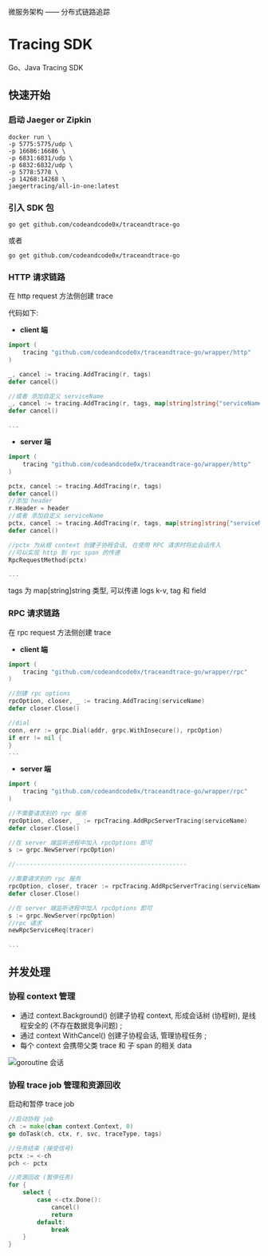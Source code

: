 微服务架构 —— 分布式链路追踪

# Tracing SDK

Go、Java Tracing SDK


## 快速开始

### 启动 Jaeger or Zipkin

```shell
docker run \
-p 5775:5775/udp \
-p 16686:16686 \
-p 6831:6831/udp \
-p 6832:6832/udp \
-p 5778:5778 \
-p 14268:14268 \
jaegertracing/all-in-one:latest
```

### 引入 SDK 包

```shell
go get github.com/codeandcode0x/traceandtrace-go
```
或者

```shell
go get github.com/codeandcode0x/traceandtrace-go
```

### HTTP 请求链路
在 http request 方法侧创建 trace

代码如下:
- **client 端**

```go
import (
    tracing "github.com/codeandcode0x/traceandtrace-go/wrapper/http"
)

_, cancel := tracing.AddTracing(r, tags)
defer cancel()

//或者 添加自定义 serviceName 
_, cancel := tracing.AddTracing(r, tags, map[string]string{"serviceName":"your svc name", "traceType":"Jaeger or Zipkin"})
defer cancel()

...
```

- **server 端**

```go
import (
    tracing "github.com/codeandcode0x/traceandtrace-go/wrapper/http"
)

pctx, cancel := tracing.AddTracing(r, tags)
defer cancel()
//添加 header
r.Header = header
//或者 添加自定义 serviceName
pctx, cancel := tracing.AddTracing(r, tags, map[string]string{"serviceName":"your svc name", "traceType":"Jaeger or Zipkin"})
defer cancel()

//pctx 为从根 context 创建子协程会话, 在使用 RPC 请求时将此会话传入
//可以实现 http 到 rpc span 的传递 
RpcRequestMethod(pctx)

...
```
tags 为 map[string]string 类型, 可以传递 logs k-v, tag 和 field 


### RPC 请求链路
在 rpc request 方法侧创建 trace

- **client 端**

```go
import (
    tracing "github.com/codeandcode0x/traceandtrace-go/wrapper/rpc"
)

//创建 rpc options
rpcOption, closer, _ := tracing.AddTracing(serviceName)
defer closer.Close()

//dial
conn, err := grpc.Dial(addr, grpc.WithInsecure(), rpcOption)
if err != nil {
}
...
```
- **server 端**

```go
import (
    tracing "github.com/codeandcode0x/traceandtrace-go/wrapper/rpc"
)

//不需要请求别的 rpc 服务
rpcOption, closer, _ := rpcTracing.AddRpcServerTracing(serviceName)
defer closer.Close()

//在 server 端监听进程中加入 rpcOptions 即可
s := grpc.NewServer(rpcOption)

//------------------------------------------------

//需要请求别的 rpc 服务
rpcOption, closer, tracer := rpcTracing.AddRpcServerTracing(serviceName)
defer closer.Close()

//在 server 端监听进程中加入 rpcOptions 即可
s := grpc.NewServer(rpcOption)
//rpc 请求
newRpcServiceReq(tracer)

...
```

## 并发处理
### 协程 context 管理

- 通过 context.Background() 创建子协程 context, 形成会话树 (协程树), 是线程安全的 (不存在数据竞争问题) ;
- 通过 context WithCancel() 创建子协程会话, 管理协程任务 ;
- 每个 context 会携带父类 trace 和 子 span 的相关 data

![goroutine 会话](https://images2018.cnblogs.com/blog/1048291/201806/1048291-20180629074859717-1555813847.png)

### 协程 trace job 管理和资源回收
启动和暂停 trace job

```go
//启动协程 job
ch := make(chan context.Context, 0)
go doTask(ch, ctx, r, svc, traceType, tags)

//任务结束 (接受信号)
pctx := <-ch
pch <- pctx

//资源回收 (暂停任务)
for {
    select {
        case <-ctx.Done():
            cancel()
            return
        default:
            break
    }
}
```






    